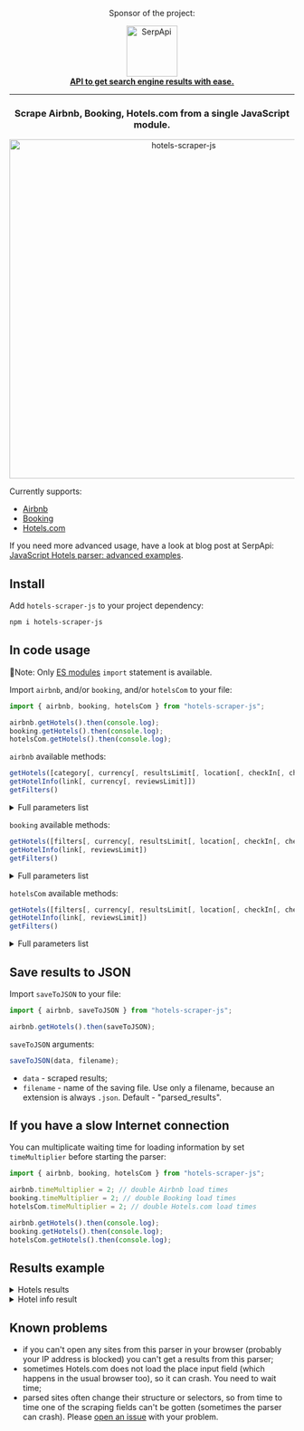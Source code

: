 <div align="center">
<p>Sponsor of the project:</p>
<div>
   <img src="https://user-images.githubusercontent.com/78694043/231375638-5bbf2989-fc7b-482a-b6fe-603d1d6d613f.svg" width="90" alt="SerpApi">
</div>
<a href="https://serpapi.com">
	<b>API to get search engine results with ease.</b>
</a>
</div>

_____

<h3 align="center">
   Scrape Airbnb, Booking, Hotels.com from a single JavaScript module.
</h3>

<div align="center">
   <img src="https://user-images.githubusercontent.com/78694043/231961307-e27849f0-8097-4fb0-86ec-ee71f6e4470f.svg" width="600" alt="hotels-scraper-js">
</div>

Currently supports:

- [Airbnb](https://www.airbnb.com/)
- [Booking](https://www.booking.com/)
- [Hotels.com](https://hotels.com/)

If you need more advanced usage, have a look at blog post at SerpApi: [JavaScript Hotels parser: advanced examples](https://serpapi.com/blog/javascript-hotels-parser/#advanced_examples).

## Install

Add `hotels-scraper-js` to your project dependency:

```bash
npm i hotels-scraper-js
```

## In code usage

📌Note: Only [ES modules](https://nodejs.org/api/esm.html) `import` statement is available.

Import `airbnb`, and/or `booking`, and/or `hotelsCom` to your file:

```javascript
import { airbnb, booking, hotelsCom } from "hotels-scraper-js";

airbnb.getHotels().then(console.log);
booking.getHotels().then(console.log);
hotelsCom.getHotels().then(console.log);
```

`airbnb` available methods:

```javascript
getHotels([category[, currency[, resultsLimit[, location[, checkIn[, checkOut[, adults[, children]]]]]]]])
getHotelInfo(link[, currency[, reviewsLimit]])
getFilters()
```

<details>
<summary>Full parameters list</summary>

- `category` - category code. You can get all available categories with their codes from `getFilters()` method. You can use both "name" or "value";
- `currency` - currency code. You can get all available currencies with their codes from `getFilters()` method. You can use both "name" or "value" ;
- `resultsLimit` - parameter defines the results amount you want to get. Must be a number or `Infinity` (use it if you want to get all results in the selected category). Default - 20;
- `location` - parameter defines the location of hotels to search;
- `checkIn` - parameter defines the check-in date. Format - "12/31/2023";
- `checkOut` - parameter defines the check-out date. Format - "12/31/2023";
- `adults` - parameter defines the number of adult guests;
- `children` - parameter defines the number of child guests;
- `reviewsLimit` - parameter defines the reviews amount you want to get. Must be a number or `Infinity` (use it if you want to get all reviews). Default - 10.

</details>

`booking` available methods:

```javascript
getHotels([filters[, currency[, resultsLimit[, location[, checkIn[, checkOut[, adults[, children[, [rooms]]]]]]]]]])
getHotelInfo(link[, reviewsLimit])
getFilters()
```

<details>
<summary>Full parameters list</summary>

- `filters` - an array with filter codes. You can get all available filters with their codes from `getFilters()` method. You can use both "name" or "value";
- `currency` - currency code. You can get all available currencies with their codes from `getFilters()` method. You can use both "name" or "value". Default - "USD";
- `resultsLimit` - parameter defines the results amount you want to get. Must be a number or `Infinity` (use it if you want to get all results in the selected category). Default - 35;
- `location` - location of hotels to search. Default - "Paris";
- `checkIn` - check-in date. Format - "12/31/2023", Default - today;
- `checkOut` - check-in date. Format - "12/31/2023", Default - tomorrow;
- `adults` - number of adult guests. Default - 2;
- `children` - number of child guests. Default - 0;
- `rooms` - number of rooms needed. Default - 1;
- `travelPurpose` - travel purpouse. Available "leisure" or "business". Default - "leisure";
- `reviewsLimit` - parameter defines the reviews amount you want to get. Must be a number or `Infinity` (use it if you want to get all reviews). Default - 10.

</details>

`hotelsCom` available methods:

```javascript
getHotels([filters[, currency[, resultsLimit[, location[, checkIn[, checkOut[, adults[, children[, [rooms]]]]]]]]]])
getHotelInfo(link[, reviewsLimit])
getFilters()
```

<details>
<summary>Full parameters list</summary>

- `filters` - an array with filter codes. You can get all available filters with their codes from `getFilters()` method. You can use both "name" or "value";
- `priceFrom` - min price filter. On Hotels.com available 10 price steps. `priceFrom` value will be round to the nearest lower step value;
- `priceTo` - max price filter. On Hotels.com available 10 price steps. `priceTo` value will be round to the nearest higher step value;
- `country` - country name. You can get all available countries with their currencies and languages (if provided) from `getFilters().locales` method;
- `language` - interface language. You can change language only if the selected `country` has several languages;
- `resultsLimit` - parameter defines the results amount you want to get. Must be a number or `Infinity` (use it if you want to get all results in the selected category). Default - 35;
- `location` - location of hotels to search. Default - "Paris";
- `checkIn` - check-in date. Format - "12/31/2023", Default - today;
- `checkOut` - check-in date. Format - "12/31/2023", Default - tomorrow;
- `adults` - number of adult guests. Default - 2;
- `children` - number of child guests. Default - 0;
- `reviewsLimit` - parameter defines the reviews amount you want to get. Must be a number or `Infinity` (use it if you want to get all reviews). Default - 10.

</details>

## Save results to JSON

Import `saveToJSON` to your file:

```javascript
import { airbnb, saveToJSON } from "hotels-scraper-js";

airbnb.getHotels().then(saveToJSON);
```

`saveToJSON` arguments:

```javascript
saveToJSON(data, filename);
```

- `data` - scraped results;
- `filename` - name of the saving file. Use only a filename, because an extension is always `.json`. Default - "parsed_results".

## If you have a slow Internet connection

You can multiplicate waiting time for loading information by set `timeMultiplier` before starting the parser:

```javascript
import { airbnb, booking, hotelsCom } from "hotels-scraper-js";

airbnb.timeMultiplier = 2; // double Airbnb load times
booking.timeMultiplier = 2; // double Booking load times
hotelsCom.timeMultiplier = 2; // double Hotels.com load times

airbnb.getHotels().then(console.log);
booking.getHotels().then(console.log);
hotelsCom.getHotels().then(console.log);
```

## Results example

<details>
<summary>Hotels results</summary>

**Airbnb results**

```json
[
  {
    "thumbnail":"https://a0.muscache.com/im/pictures/9ca40aba-5b1a-4a90-9de6-a51a75d74e8d.jpg?im_w=720",
    "title":"Private room in Courbevoie",
    "subtitles":[
        "Courbevoie—Verdun room near La Défense",
        "1 double bed"
    ],
    "dates":"03/10/2023 - 03/13/2023",
    "price":{
        "currency":"$",
        "value":46,
        "period":"night"
    },
    "rating":4.8,
    "link":"https://www.airbnb.com/rooms/28935929"
  },
  ... and other hotels
]
```

**Booking results**

```json
[
  {
    "thumbnail":"https://cf.bstatic.com/xdata/images/hotel/square200/76073434.webp?k=bb74dd88f738df22dc8f756b92f92477da8ed945300449c8c14bc31ca1d56bd2&o=&s=1",
    "title":"Apollon MontparnasseOpens in new window",
    "stars":3,
    "preferredBadge":true,
    "promotedBadge":false,
    "location":"14th arr., Paris",
    "subwayAccess":true,
    "sustainability":"Travel Sustainable property",
    "distanceFromCenter":3.5,
    "highlights":[
        "Standard Double Room",
        "1 full bed",
        "Only 5 rooms left at this price on our site"
    ],
    "price":{
        "currency":"US$",
        "value":70,
        "taxesAndCharges":4
    },
    "rating":{
        "score":8,
        "scoreDescription":"Very Good",
        "reviews":1
    },
    "link":"https://www.booking.com/hotel/fr/apollon-montparnasse.html?aid=304142&label=gen173nr-1FCAQoggJCDHNlYXJjaF9wYXJpc0gxWARo6QGIAQGYATG4ARfIAQzYAQHoAQH4AQOIAgGoAgO4Aq3Kk6AGwAIB0gIkOWJlN2NmYTUtNjU0MS00ODhjLWJlYmMtMTE0NjRjNmE4Mzdh2AIF4AIB&ucfs=1&arphpl=1&checkin=2023-03-05&checkout=2023-03-06&group_adults=2&req_adults=2&no_rooms=1&group_children=0&req_children=0&hpos=15&hapos=15&sr_order=popularity&srpvid=39e084d62f6804da&srepoch=1678042414&all_sr_blocks=189619302_92687463_0_2_0&highlighted_blocks=189619302_92687463_0_2_0&matching_block_id=189619302_92687463_0_2_0&sr_pri_blocks=189619302_92687463_0_2_0__6600&from_sustainable_property_sr=1&from=searchresults#hotelTmpl"
  },
  ... and other hotels
]
```

**Hotels.com results**

```json
[
   {
      "title":"Hotel 10 Opera",
      "isAd":true,
      "location":"Paris",
      "snippet":{
         "title":"3* hotel located near the Opera",
         "text":"In the heart of the 9th district: customized offers according to the length of stay, flexibility & reinforced sanitary measures."
      },
      "paymentOptions":[
         "Fully refundable",
         "Reserve now, pay later"
      ],
      "highlightedAmenities":[
          "Hot tub"
      ],
      "price":{
         "currency":"$",
         "value":193,
         "withTaxesAndCharges":216
      },
      "rating":{
         "score":8.8,
         "reviews":35
      },
      "link":"https://www.hotels.com/ho282954/hotel-10-opera-paris-france/"
   },
  ... and other hotels
]
```

</details>

<details>
<summary>Hotel info result</summary>

**Airbnb results**

```json
{
  "name": "The Black A-Frame",
  "shortDescription": "Entire cabin hosted by Liga",
  "shortOverview": ["3 guests", "1 bedroom", "2 beds", "1 bath"],
  "highlights": [
    { "title": "Self check-in", "subtitle": "Check yourself in with the lockbox." },
    ... and other highlights
  ],
  "price": { "currency": "$", "perNight": 136 },
  "description": "Amazing and stylish A-frame house at the edge of the forest and at the bend of Peterupe river. Located 40km from Riga and 8km from Saulkrasti. Perfect place for your city escape.The spaceThe Black A-frame is located 10 min drive from the seaside and 10 min walk from Pabaži Lake. This place is quiet and very comfortable. Outside there is a terrace where you can enjoy magical forest view and bird songs. There is a small river next to house. House can accommodate up to three guests as we have one double bed in Loft and in living room we have sofa bed, so there is extra place to sleep if you have children with you. We are dog friendly, so bring your dog along with you on your visit. Pet fee 10 eur.We have hot tub near house and if you want, you can rent it for extra charge 60 eur.In our house there is only wood stove heating, you will be able to feel the countryside authenticity. Especially when the sun is down in the breezy nighttime the wood stove will warm you and your hearts. If you have no experience in wood stove heating, you’ll find instructions in our lovely cabin! Don’t forget to fire up wood stove first thing in the morning, because if cold outside, in the morning it might be chilly inside.If you desire - give us notice, at what time we should expect your arrival, so we can pre-heat house before you get here and after you have arrived you can continue heating the house yourself!If you have small children, please note that there is a porch with no railings and a river close to house. Please don't leave your kids without supervision and be responsible parents.",
  "sleepOptions": [
    { "room": "Bedroom", "bed": "1 double bed" },
    { "room": "Living room", "bed": "1 sofa bed" }
  ],
  "location": "Sēja, Latvia",
  "host": {
    "name": "Liga",
    "joined": "Joined in September 2018",
    "overview": ["604 Reviews", "Identity verified", "Superhost"],
    "responseInfo": { "responseRate": "100%", "responseTime": "within an hour" }
  },
  "link": "https://www.airbnb.com/rooms/43105686?adults=1&category_tag=Tag%3A8148&children=0&infants=0&pets=0&search_mode=flex_destinations_search&check_in=2023-04-16&check_out=2023-04-21&federated_search_id=c9f831f8-d4e6-43c1-b8eb-07e918081d52&source_impression_id=p3_1677412473_UOkZOXx5wDjAXVhD",
  "placeOffers": [
    "River view",
    "Hair dryer",
    "Shampoo",
    ... and other place offers
  ],
  "houseRules": [
    "3 guests maximum",
    "Pets allowed",
    "Check-in after 3:00 PM",
    ... and other house rules
  ],
  "safetyAndProperty": [
    "Pool/hot tub without a gate or lock",
    "Heights without rails or protection",
    ... and other safety & property
  ],
  "photos": [
    "https://a0.muscache.com/im/pictures/8dec2f7c-1c3e-402e-baea-4fd72af59621.jpg?aki_policy=large",
    "https://a0.muscache.com/im/pictures/1c1c4008-d617-4e9f-b5e3-aa38bc8c5c9a.jpg?aki_policy=large",
    ... and other photos
  ],
  "reviewsInfo": {
    "rating": 4.97,
    "totalReviews": 433,
    "reviews": [
      {
        "name": "Yana",
        "avatar": "https://a0.muscache.com/im/pictures/user/d9e91b91-c2fb-42d2-929d-02676dbc2b5a.jpg?im_w=240",
        "userPage": "https://www.airbnb.com/users/show/501742751",
        "date": "February 2023",
        "review": "This is a super cosy place. The view from the cabin on the river is breathtaking! We really liked the location. The host is very friendly and helpful. There was a power outage in the area, but the host immediately contacted the power crew to fix it, so we were able to spend the rest of our time enjoying all the house features. The wood stove is something amazing! The cabin is not big, but very stylish, cosy and comfortable.  I will definitely recommend this place!"
      },
    ... and other reviews
    ]
  }
}

```

**Booking results**

```json
{
   "title":"The Renwick",
   "type":"Hotel",
   "stars":4,
   "preferredBadge":true,
   "subwayAccess":true,
   "sustainability":"Travel Sustainable property",
   "address":"118 East 40th Street, Murray Hill, New York, NY 10016, United States of America",
   "highlights":[
      "Pet friendly",
      "Free WiFi",
      "Air conditioning",
      ... and other highlights
   ],
   "shortDescription":"Stay in the heart of New York\n\n–\n\nExcellent location – show map",
   "description":"You're eligible for a Genius discount at The Renwick! To save at this property, all you have to do is sign in.\n""+""Featuring free WiFi, The Renwick offers luxury residential-style accommodations in Midtown Manhattan, 400 m from Bryant Park.\n""+""Every art-inspired room at this historic hotel includes a flat-screen TV. Each room has a private bathroom with free toiletries and a hairdryer.\n""+""There is a 24-hour front desk, fitness center and business center at The Renwick.\n""+""Grand Central Terminal is 271 m from The Renwick, while Empire State Building is 901 m away. The nearest airport is La Guardia Airport, 5.6 mi from the property.",
   "descriptionHighlight":"Families in particular like the location – they rated it 9.5 for a stay with kids.",
   "descriptionSummary":"The Renwick has been welcoming Booking.com guests since Jun 25, 2006\n""+""\n""+""Hotel chain/brand:\n""+""Rebel Hotel Company",
   "facilities":[
      "Non-smoking rooms",
      "Fitness center",
      "Facilities for disabled guests",
      ... and other facilities
   ],
   "areaInfo":[
      {
         "What's nearby":[
            {
               "place":"Chrysler Building",
               "distance":"200 m"
            },
            {
               "place":"Morgan Library & Museum",
               "distance":"400 m"
            },
          ... and other "What's nearby" results
         ]
      },
      ... and other aria info
   ],
   "link":"https://www.booking.com/hotel/us/the-renwick.html?aid=304142&label=gen173nr-1FCAQoggJCD3NlYXJjaF9uZXcgeW9ya0gxWARo6QGIAQGYATG4ARfIAQzYAQHoAQH4AQOIAgGoAgO4AsDdkqAGwAIB0gIkZWZjNzg1ZjQtOTQ4OS00MTk2LWFhNTctZDBhNjY0ODNlMjBk2AIF4AIB&sid=8a3276de1a926aa7e34f278dfb7fc6a2&age=0&age=0&all_sr_blocks=5602126_351661370_4_0_0%2C5602123_351661370_2_0_0&checkin=2023-07-30&checkout=2023-08-12&dist=0&group_adults=4&group_children=2&hapos=100&highlighted_blocks=5602126_351661370_4_0_0%2C5602123_351661370_2_0_0&hpos=25&matching_block_id=5602126_351661370_4_0_0&no_rooms=2&req_adults=4&req_age=0&req_age=0&req_children=2&room1=A%2CA%2C0&room2=A%2CA%2C0&sb_price_type=total&sr_order=popularity&sr_pri_blocks=5602126_351661370_4_0_0__418795%2C5602123_351661370_2_0_0__338895&srepoch=1678028492&srpvid=526669a055bb0322&type=total&ucfs=1&activeTab=main#tab-main",
   "photos":[
      "https://cf.bstatic.com/xdata/images/hotel/max1024x768/62412250.jpg?k=7389247a6dbefb943abdb9c9e9e4bc29f4dbd0e38b07e4bf0e3483632c14ec58&o=&hp=1",
      "https://cf.bstatic.com/xdata/images/hotel/max1024x768/62412277.jpg?k=efff09d78f321bf902267f8d939921ec4fbb3bb81c78167dd6e3c5696181df4f&o=&hp=1",
      "https://cf.bstatic.com/xdata/images/hotel/max1024x768/53916939.jpg?k=a05597263a68862bbe161d19611ba40ab54c27dbbb887d1747a503f0c04a6e12&o=&hp=1",
    ... and other photos
   ],
   "reviewsInfo":{
      "score":8.2,
      "scoreDescription":"Rated very good",
      "totalReviews":1,
      "categoriesRating":[
         {
            "Staff":8.8
         },
         {
            "Facilities":7.9
         },
        ... and other categories
      ],
      "reviews":[
         {
            "name":"Jack",
            "avatar":"https://cf.bstatic.com/static/img/review/avatars/ava-j/f69a0f45af414641ac0371c1f139c49637969c6c.png",
            "country":"United Kingdom",
            "date":"Reviewed: October 9, 2022",
            "reting":"10",
            "review":[
               {
                  "liked":"We spent so much time reviewing hotels for our first trip to New York and were so pleased with choosing The Renwick. Upon arrival, the lady at reception was so friendly, bubbly and welcoming. In general, the staff were great and were super knowledgeable and always willing to support and ensure we were okay and comfortable. Additionally, the housekeeping were brilliant and ensured our room was sparkling clean everyday and with fresh towels. As for the room, we were on the 17th floor, it was nicely decorated, spacious,
great shower/pressure and the bed super comfortable. The Wi-Fi was also excellent. We always looked forward to returning after a long day exploring the streets of amazing New York City!\n""+""If I had to pick one little negative, we were checked out by a different lady at reception and she wasn't so friendly. Oh well, no biggie.\n""+""When we return to New York we will be returning to this hotel."
               }
            ],
            "hotelResponse":"Thank you for sharing this wonderful review, Jack!\n""+""We are very pleased to hear that you had an enjoyable experience at The Renwick Hotel and loved our spacious, clean accommodations and housekeeping services! We appreciate your praise for our team; they work very hard to ensure every guest feels right at home. We are delighted you felt welcomed and valued during your time with us!\n""+""We'd love to share another positive experience with you in the future!"
         },
        ... and other reviews
      ]
   }
}
```

**Hotels.com results**

```json
{
   "title":"Four Seasons Resort Oahu at Ko Olina",
   "stars":5,
   "shortDescription":"Kapolei beachfront resort with 4 restaurants and spa",
   "address":"92-1001 Olani Street, Kapolei, HI, 96707",
   "description":"At Four Seasons Resort Oahu at Ko Olina, you can hit the beach to retreat to a cabana or enjoy the shade from a beach umbrella, plus activities like scuba diving and snorkeling are nearby. 4 outdoor pools provide fun for everyone, while guests in the mood for pampering can visit the spa to indulge in massages, body wraps, and mani/pedis. Dining choices include 4 restaurants and the bar/lounge is a great place to grab a cold drink. A free kid's club, a poolside bar, and a health club are other highlights at this luxurious resort. Fellow travelers say good things about the pool and helpful staff.",
   "languages":"Chinese (Mandarin), English, Japanese, Korean, Spanish",
   "roomOptions":[
      "Room, 2 Double Beds, Partial Ocean View",
      "Room, Accessible, Partial Ocean View",
      "Suite, 1 Bedroom, Ocean View",
      ... and other room options
   ],
   "areaInfo":[
      {
         "What's nearby":[
            {
               "place":"Pearl Harbor",
               "distance":"22 min drive"
            },
           ... and other nearby places
         ]
      },
      {
         "Getting around":[
            {
               "place":"Kapolei, HI (JRF-Kalaeloa)",
               "distance":"15 min drive"
            },
          ... and other around places
         ]
      },
      {
         "Restaurants":[
            {
               "place":"Island Country Markets at Ko Olina",
               "distance":"4 min walk"
            },
          ... and other restaurants
         ]
      }
   ],
   "CleaningAndSafety":[
      {
         "Enhanced cleanliness measures":[
            "Disinfectant is used to clean the property",
            "High-touch surfaces are cleaned and disinfected",
            "Sheets and towels are washed at 60°C/140°F or hotter",
            "Follows standard cleaning and disinfection practices of Lead with Care (Four Seasons)"
         ]
      },
    ... and other cleaning and safety features
   ],
   "atAGlance":[
      {
         "Hotel size":[
            "370 units",
            "Arranged over 16 floors"
         ]
      },
      ... and other amenities
   ],
   "propertyAmenities":[
      {
         "Food and drink":[
            "Buffet breakfast (surcharge) each morning 6:00 AM–11:00 AM",
            "4 restaurants",
            "Bar/lounge",
            "Poolside bar",
            "Coffee shop",
            "Coffee/tea in a common area",
            "24-hour room service",
            "Snack bar/deli"
         ]
      },
       ... and other property amenities
   ],
   "roomAmenities":[
      {
         "Be entertained":[
            "DVD player",
            "65-inch flat-screen TV",
            "Cable TV channels",
            "Pay movies"
         ]
      },
    ... and other room amenities
   ],
   "specialFeatures":[
      {
         "Spa":[
            "Guests can indulge in a pampering treatment at the resort's full-service spa. Services include facials, body wraps, body scrubs, and body treatments. The spa is open daily."
         ]
      }
   ],
   "feesAndPolicies":[
      {
         "Optional extras":[
            "Wired Internet access is available in public areas for USD 22 per stay (rates may vary)",
            "Buffet breakfast is offered for an extra charge of approximately USD 15–75 for adults, and USD 15–75 for children",
            "Airport shuttle service is offered for an extra charge of USD 340.00 per vehicle (one-way)",
            "Late check-out can be arranged for an extra charge (subject to availability)"
         ]
      },
      ... and other fees and policies
   ],
   "link":"https://www.hotels.com/ho161915/four-seasons-resort-oahu-at-ko-olina-kapolei-united-states-of-america/",
   "photos":[
      "https://images.trvl-media.com/lodging/1000000/10000/7000/6910/ad8af703.jpg?impolicy=resizecrop&rw=1200&ra=fit",
      "https://images.trvl-media.com/lodging/1000000/10000/7000/6910/45b7af11.jpg?impolicy=resizecrop&rw=1200&ra=fit",
      "https://images.trvl-media.com/lodging/1000000/10000/7000/6910/f1e44ee8.jpg?impolicy=resizecrop&rw=1200&ra=fit",
      ... and other photos
   ],
   "reviewsInfo":{
      "score":9.4,
      "scoreDescription":"Exceptional",
      "totalReviews":548,
      "categoriesRating":[
         {
            "Cleanliness":9.6
         },
         {
            "Staff & service":9.5
         },
         {
            "Amenities":9.4
         },
         {
            "Property conditions & facilities":9.5
         },
         {
            "Eco-friendliness":9.1
         }
      ],
      "reviews":[
         {
            "date":"Mar 2, 2023",
            "reting":10,
            "review":"Beautiful property and awesome service"
         },
        ... and other reviews
      ]
   }
}
```

</details>

## Known problems

- if you can't open any sites from this parser in your browser (probably your IP address is blocked) you can't get a results from this parser;
- sometimes Hotels.com does not load the place input field (which happens in the usual browser too), so it can crash. You need to wait time;
- parsed sites often change their structure or selectors, so from time to time one of the scraping fields can't be gotten (sometimes the parser can crash). Please [open an issue](https://github.com/dimitryzub/hotels-scraper-js/issues/new) with your problem.

